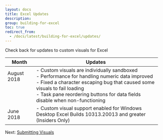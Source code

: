 ```yaml
---
layout: docs
title: Excel Updates 
description: 
group: building-for-excel
toc: true
redirect_from:
  - /docs/latest/building-for-excel/updates/
---
```

Check back for updates to custom visuals for Excel

| Month                                         | Updates                                        |
| --------------------------------------------- | ---------------------------------------------- |
| August 2018 &nbsp; &nbsp;<br><br><br><br>     | - Custom visuals are individually sandboxed <br> - Performance for handling numeric data improved <br> - Fixed a character escaping bug that caused some visuals to fail loading <br> - Task pane reordering buttons for data fields disable when non-functioning |
| June 2018                         | - Custom visual support enabled for Windows Desktop Excel Builds 10313.20013 and greater (Insiders Only)  |  
  
Next: [Submitting Visuals](../submitting-visuals/)
